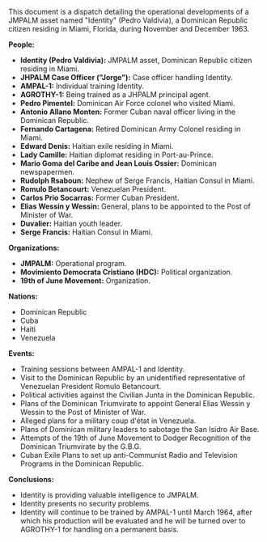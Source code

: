 This document is a dispatch detailing the operational developments of a JMPALM asset named "Identity" (Pedro Valdivia), a Dominican Republic citizen residing in Miami, Florida, during November and December 1963.

**People:**

*   **Identity (Pedro Valdivia):** JMPALM asset, Dominican Republic citizen residing in Miami.
*   **JHPALM Case Officer ("Jorge"):** Case officer handling Identity.
*   **AMPAL-1:** Individual training Identity.
*   **AGROTHY-1:** Being trained as a JHPALM principal agent.
*   **Pedro Pimentel:** Dominican Air Force colonel who visited Miami.
*   **Antonio Allano Monten:** Former Cuban naval officer living in the Dominican Republic.
*   **Fernando Cartagena:** Retired Dominican Army Colonel residing in Miami.
*   **Edward Denis:** Haitian exile residing in Miami.
*   **Lady Camille:** Haitian diplomat residing in Port-au-Prince.
*   **Mario Goma del Caribe and Jean Louis Ossier:** Dominican newspapermen.
*   **Rudolph Rsaboun:** Nephew of Serge Francis, Haitian Consul in Miami.
*   **Romulo Betancourt:** Venezuelan President.
*   **Carlos Prio Socarras:** Former Cuban President.
*   **Elias Wessin y Wessin:** General, plans to be appointed to the Post of Minister of War.
*   **Duvalier:** Haitian youth leader.
*   **Serge Francis:** Haitian Consul in Miami.

**Organizations:**

*   **JMPALM:** Operational program.
*   **Movimiento Democrata Cristiano (HDC):** Political organization.
*   **19th of June Movement:** Organization.

**Nations:**

*   Dominican Republic
*   Cuba
*   Haiti
*   Venezuela

**Events:**

*   Training sessions between AMPAL-1 and Identity.
*   Visit to the Dominican Republic by an unidentified representative of Venezuelan President Romulo Betancourt.
*   Political activities against the Civilian Junta in the Dominican Republic.
*   Plans of the Dominican Triumvirate to appoint General Elias Wessin y Wessin to the Post of Minister of War.
*   Alleged plans for a military coup d'état in Venezuela.
*   Plans of Dominican military leaders to sabotage the San Isidro Air Base.
*   Attempts of the 19th of June Movement to Dodger Recognition of the Dominican Triumvirate by the G.B.G.
*   Cuban Exile Plans to set up anti-Communist Radio and Television Programs in the Dominican Republic.

**Conclusions:**

*   Identity is providing valuable intelligence to JMPALM.
*   Identity presents no security problems.
*   Identity will continue to be trained by AMPAL-1 until March 1964, after which his production will be evaluated and he will be turned over to AGROTHY-1 for handling on a permanent basis.
